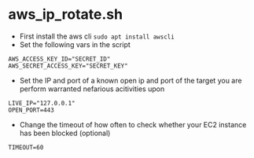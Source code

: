 # aws_ip_rotate.sh

* First install the aws cli `sudo apt install awscli`
* Set the following vars in the script
```
AWS_ACCESS_KEY_ID="SECRET_ID"
AWS_SECRET_ACCESS_KEY="SECRET_KEY"
```
* Set the IP and port of a known open ip and port of the target you are perform warranted nefarious acitivities upon
```
LIVE_IP="127.0.0.1" 
OPEN_PORT=443     
```
* Change the timeout of how often to check whether your EC2 instance has been blocked (optional)
```
TIMEOUT=60
```
